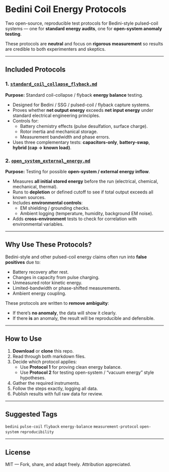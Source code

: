 
# Bedini Coil Energy Protocols

Two open-source, reproducible test protocols for Bedini-style pulsed-coil systems — one for **standard energy audits**, one for **open-system anomaly testing**.

These protocols are **neutral** and focus on **rigorous measurement** so results are credible to both experimenters and skeptics.

---

## Included Protocols

### 1. [`standard_coil_collapse_flyback.md`](standard_coil_collapse_flyback.md)
**Purpose:** Standard coil-collapse / flyback **energy balance** testing.

- Designed for Bedini / SSG / pulsed-coil / flyback capture systems.
- Proves whether **net output energy** exceeds **net input energy** under standard electrical engineering principles.
- Controls for:
  - Battery chemistry effects (pulse desulfation, surface charge).
  - Rotor inertia and mechanical storage.
  - Measurement bandwidth and phase errors.
- Uses three complementary tests: **capacitors-only**, **battery-swap**, **hybrid (cap → known load)**.

### 2. [`open_system_external_energy.md`](open_system_external_energy.md)
**Purpose:** Testing for possible **open-system / external energy inflow**.

- Measures **all initial stored energy** before the run (electrical, chemical, mechanical, thermal).
- Runs to **depletion** or defined cutoff to see if total output exceeds all known sources.
- Includes **environmental controls**:
  - EM shielding / grounding checks.
  - Ambient logging (temperature, humidity, background EM noise).
- Adds **cross-environment** tests to check for correlation with environmental variables.

---

## Why Use These Protocols?

Bedini-style and other pulsed-coil energy claims often run into **false positives** due to:
- Battery recovery after rest.
- Changes in capacity from pulse charging.
- Unmeasured rotor kinetic energy.
- Limited-bandwidth or phase-shifted measurements.
- Ambient energy coupling.

These protocols are written to **remove ambiguity**:
- If there’s **no anomaly**, the data will show it clearly.
- If there **is** an anomaly, the result will be reproducible and defensible.

---

## How to Use

1. **Download** or **clone** this repo.  
2. Read through both markdown files.  
3. Decide which protocol applies:
   - Use **Protocol 1** for proving clean energy balance.  
   - Use **Protocol 2** for testing open-system / “vacuum energy” style hypotheses.  
4. Gather the required instruments.  
5. Follow the steps exactly, logging all data.  
6. Publish results with full raw data for review.

---

## Suggested Tags
`bedini` `pulse-coil` `flyback` `energy-balance` `measurement-protocol` `open-system` `reproducibility`

---

## License
MIT — Fork, share, and adapt freely. Attribution appreciated.
